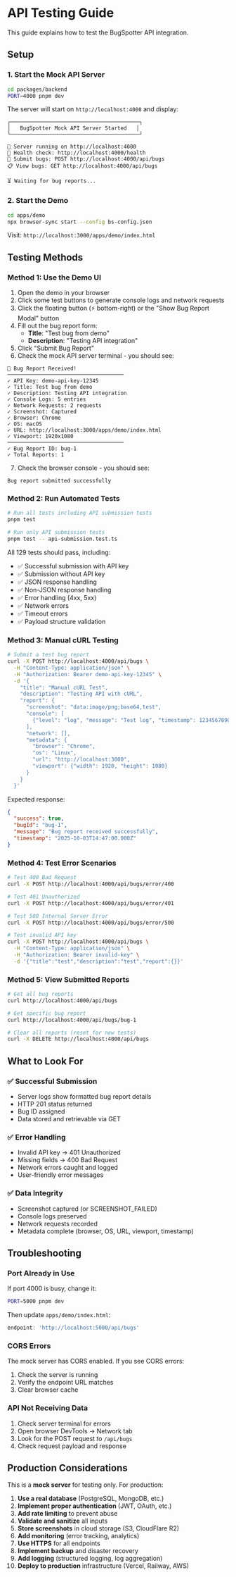 # API Testing Guide

This guide explains how to test the BugSpotter API integration.

## Setup

### 1. Start the Mock API Server
```bash
cd packages/backend
PORT=4000 pnpm dev
```

The server will start on `http://localhost:4000` and display:
```
┌─────────────────────────────────────────┐
│   BugSpotter Mock API Server Started   │
└─────────────────────────────────────────┘

🚀 Server running on http://localhost:4000
📡 Health check: http://localhost:4000/health
📝 Submit bugs: POST http://localhost:4000/api/bugs
📋 View bugs: GET http://localhost:4000/api/bugs

⏳ Waiting for bug reports...
```

### 2. Start the Demo
```bash
cd apps/demo
npx browser-sync start --config bs-config.json
```

Visit: `http://localhost:3000/apps/demo/index.html`

## Testing Methods

### Method 1: Use the Demo UI

1. Open the demo in your browser
2. Click some test buttons to generate console logs and network requests
3. Click the floating button (⚡ bottom-right) or the "Show Bug Report Modal" button
4. Fill out the bug report form:
   - **Title**: "Test bug from demo"
   - **Description**: "Testing API integration"
5. Click "Submit Bug Report"
6. Check the mock API server terminal - you should see:

```
📝 Bug Report Received!
─────────────────────────────────────
✓ API Key: demo-api-key-12345
✓ Title: Test bug from demo
✓ Description: Testing API integration
✓ Console Logs: 5 entries
✓ Network Requests: 2 requests
✓ Screenshot: Captured
✓ Browser: Chrome
✓ OS: macOS
✓ URL: http://localhost:3000/apps/demo/index.html
✓ Viewport: 1920x1080
─────────────────────────────────────
✓ Bug Report ID: bug-1
✓ Total Reports: 1
```

7. Check the browser console - you should see:
```
Bug report submitted successfully
```

### Method 2: Run Automated Tests

```bash
# Run all tests including API submission tests
pnpm test

# Run only API submission tests
pnpm test -- api-submission.test.ts
```

All 129 tests should pass, including:
- ✅ Successful submission with API key
- ✅ Submission without API key
- ✅ JSON response handling
- ✅ Non-JSON response handling
- ✅ Error handling (4xx, 5xx)
- ✅ Network errors
- ✅ Timeout errors
- ✅ Payload structure validation

### Method 3: Manual cURL Testing

```bash
# Submit a test bug report
curl -X POST http://localhost:4000/api/bugs \
  -H "Content-Type: application/json" \
  -H "Authorization: Bearer demo-api-key-12345" \
  -d '{
    "title": "Manual cURL Test",
    "description": "Testing API with cURL",
    "report": {
      "screenshot": "data:image/png;base64,test",
      "console": [
        {"level": "log", "message": "Test log", "timestamp": 1234567890}
      ],
      "network": [],
      "metadata": {
        "browser": "Chrome",
        "os": "Linux",
        "url": "http://localhost:3000",
        "viewport": {"width": 1920, "height": 1080}
      }
    }
  }'
```

Expected response:
```json
{
  "success": true,
  "bugId": "bug-1",
  "message": "Bug report received successfully",
  "timestamp": "2025-10-03T14:47:00.000Z"
}
```

### Method 4: Test Error Scenarios

```bash
# Test 400 Bad Request
curl -X POST http://localhost:4000/api/bugs/error/400

# Test 401 Unauthorized  
curl -X POST http://localhost:4000/api/bugs/error/401

# Test 500 Internal Server Error
curl -X POST http://localhost:4000/api/bugs/error/500

# Test invalid API key
curl -X POST http://localhost:4000/api/bugs \
  -H "Content-Type: application/json" \
  -H "Authorization: Bearer invalid-key" \
  -d '{"title":"test","description":"test","report":{}}'
```

### Method 5: View Submitted Reports

```bash
# Get all bug reports
curl http://localhost:4000/api/bugs

# Get specific bug report
curl http://localhost:4000/api/bugs/bug-1

# Clear all reports (reset for new tests)
curl -X DELETE http://localhost:4000/api/bugs
```

## What to Look For

### ✅ Successful Submission
- Server logs show formatted bug report details
- HTTP 201 status returned
- Bug ID assigned
- Data stored and retrievable via GET

### ✅ Error Handling
- Invalid API key → 401 Unauthorized
- Missing fields → 400 Bad Request
- Network errors caught and logged
- User-friendly error messages

### ✅ Data Integrity
- Screenshot captured (or SCREENSHOT_FAILED)
- Console logs preserved
- Network requests recorded
- Metadata complete (browser, OS, URL, viewport, timestamp)

## Troubleshooting

### Port Already in Use
If port 4000 is busy, change it:
```bash
PORT=5000 pnpm dev
```

Then update `apps/demo/index.html`:
```javascript
endpoint: 'http://localhost:5000/api/bugs'
```

### CORS Errors
The mock server has CORS enabled. If you see CORS errors:
1. Check the server is running
2. Verify the endpoint URL matches
3. Clear browser cache

### API Not Receiving Data
1. Check server terminal for errors
2. Open browser DevTools → Network tab
3. Look for the POST request to `/api/bugs`
4. Check request payload and response

## Production Considerations

This is a **mock server** for testing only. For production:

1. **Use a real database** (PostgreSQL, MongoDB, etc.)
2. **Implement proper authentication** (JWT, OAuth, etc.)
3. **Add rate limiting** to prevent abuse
4. **Validate and sanitize** all inputs
5. **Store screenshots** in cloud storage (S3, CloudFlare R2)
6. **Add monitoring** (error tracking, analytics)
7. **Use HTTPS** for all endpoints
8. **Implement backup** and disaster recovery
9. **Add logging** (structured logging, log aggregation)
10. **Deploy to production** infrastructure (Vercel, Railway, AWS)
